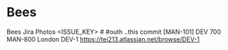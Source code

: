 # Bees
Bees Jira
Photos
<ignored text> <ISSUE_KEY> <ignored text> #<COMMAND> <optional COMMAND_ARGUMENTS>
  #outh
  ..this commit [MAN-101]
  DEV 700
MAN-800 London
  DEV-1 https://tei213.atlassian.net/browse/DEV-1
  

